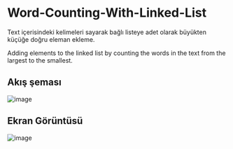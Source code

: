 # Word-Counting-With-Linked-List
Text içerisindeki kelimeleri sayarak bağlı listeye adet olarak büyükten küçüğe doğru eleman ekleme.

Adding elements to the linked list by counting the words in the text from the largest to the smallest.



## Akış şeması


![image](https://user-images.githubusercontent.com/86842336/166670032-591a0b3a-d8ea-454c-80e7-1f6c55e32bc3.png)



## Ekran Görüntüsü


![image](https://user-images.githubusercontent.com/86842336/166670060-1f15e928-d464-404f-be21-e647c839adc5.png)

